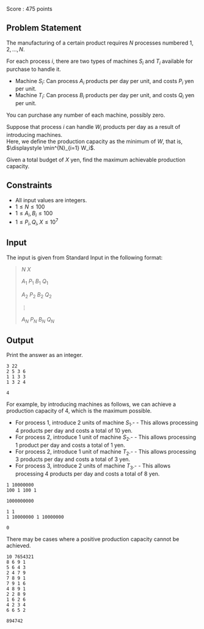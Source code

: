 Score : $475$ points

## Problem Statement

The manufacturing of a certain product requires $N$ processes numbered $1,2,\dots,N$.

For each process $i$, there are two types of machines $S_i$ and $T_i$ available for purchase to handle it.

- Machine $S_i$: Can process $A_i$ products per day per unit, and costs $P_i$ yen per unit.
- Machine $T_i$: Can process $B_i$ products per day per unit, and costs $Q_i$ yen per unit.

You can purchase any number of each machine, possibly zero.

Suppose that process $i$ can handle $W_i$ products per day as a result of introducing machines.<br>
Here, we define the production capacity as the minimum of $W$, that is, $\displaystyle \min^{N}_{i=1} W_i$.

Given a total budget of $X$ yen, find the maximum achievable production capacity.

## Constraints

- All input values are integers.
- $1 \le N \le 100$
- $1 \le A_i,B_i \le 100$
- $1 \le P_i,Q_i,X \le 10^7$

## Input

The input is given from Standard Input in the following format:

> $N$ $X$
> 
> $A_1$ $P_1$ $B_1$ $Q_1$
> 
> $A_2$ $P_2$ $B_2$ $Q_2$
> 
> $\vdots$
> 
> $A_N$ $P_N$ $B_N$ $Q_N$

## Output

Print the answer as an integer.

```input1
3 22
2 5 3 6
1 1 3 3
1 3 2 4
```

```output1
4
```

For example, by introducing machines as follows, we can achieve a production capacity of $4$, which is the maximum possible.

- For process $1$, introduce $2$ units of machine $S_1$.-   - This allows processing $4$ products per day and costs a total of $10$ yen.
- For process $2$, introduce $1$ unit of machine $S_2$.-   - This allows processing $1$ product per day and costs a total of $1$ yen.
- For process $2$, introduce $1$ unit of machine $T_2$.-   - This allows processing $3$ products per day and costs a total of $3$ yen.
- For process $3$, introduce $2$ units of machine $T_3$.-   - This allows processing $4$ products per day and costs a total of $8$ yen.

```input2
1 10000000
100 1 100 1
```

```output2
1000000000
```

```input3
1 1
1 10000000 1 10000000
```

```output3
0
```

There may be cases where a positive production capacity cannot be achieved.

```input4
10 7654321
8 6 9 1
5 6 4 3
2 4 7 9
7 8 9 1
7 9 1 6
4 8 9 1
2 2 8 9
1 6 2 6
4 2 3 4
6 6 5 2
```

```output4
894742
```